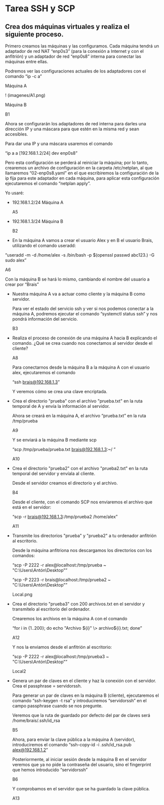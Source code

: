 # Tarea SSH y SCP

## Crea dos máquinas virtuales y realiza el siguiente proceso.

Primero creamos las máquinas y las configuramos. Cada máquina tendrá un adaptador de red NAT “enp0s3” (para la conexión a Internet y con el anfitrión) y un adaptador de red “enp0s8” interna para conectar las máquinas entre ellas.

Podremos ver las configuraciones actuales de los adaptadores con el comando “ip \-c a”

Máquina A

! (imagenes/A1.png)

Máquina B

B1

Ahora se configurarán los adaptadores de red interna para darles una dirección IP y una máscara para que estén en la misma red y sean accesibles.

Para dar una IP y una máscara usaremos el comando 

“ip a a \[192.168.1.2/24\] dev enp0s8”

Pero esta configuración se perderá al reiniciar la máquina; por lo tanto, crearemos un archivo de configuración en la carpeta /etc/netplan, al que llamaremos “02-enp0s8.yaml” en el que escribiremos la configuración de la ip fija para este adaptador en cada máquina, para aplicar esta configuración ejecutaremos el comando “netplan apply”.

Yo usaré: 

- 192.168.1.2/24 Máquina A

  A5

- 192.168.1.3/24 Máquina B

  B2

* En la máquina A vamos a crear el usuario Alex y en B el usuario Brais, utilizando el comando useradd:

“useradd \-m \-d /home/alex \-s /bin/bash \-p $(openssl passwd abc123.) \-G sudo alex”

A6

Con la máquina B se hará lo mismo, cambiando el nombre del usuario a crear por “Brais”

* Nuestra máquina A va a actuar como cliente y la máquina B como servidor.

  Para ver el estado del servicio ssh y ver si nos podemos conectar a la máquina A, podremos ejecutar el comando “systemctl status ssh” y nos pondrá información del servicio.

  B3

* Realiza el proceso de conexión de una máquina A hacia B explicando el comando. ¿Qué se crea cuando nos conectamos al servidor desde el cliente?

  A8

  Para conectarnos desde la máquina B a la máquina A con el usuario alex, ejecutaremos el comando

  “ssh brais@192.168.1.3”

  Y veremos cómo se crea una clave encriptada.

* Crea el directorio "prueba" con el archivo "prueba.txt" en la ruta temporal de A y envía la información al servidor.

  Ahora se creará en la máquina A, el archivo “prueba.txt” en la ruta /tmp/prueba

  A9

  Y se enviará a la máquina B mediante scp

  “scp /tmp/prueba/prueba.txt brais@192.168.1.3:\~/ ” 

  A10

* Crea el directorio "prueba2" con el archivo "prueba2.txt" en la ruta temporal del servidor y envíala al cliente.

  Desde el servidor creamos el directorio y el archivo. 

  B4

  Desde el cliente, con el comando SCP nos enviaremos el archivo que está en el servidor:

  “scp \-r brais@192.168.1.3:/tmp/prueba2 /home/alex”

  A11

* Transmite los directorios "prueba" y "prueba2" a tu ordenador anfitrión al escritorio.

  Desde la máquina anfitriona nos descargamos los directorios con los comandos:

  “scp \-P 2222 \-r alex@localhost:/tmp/prueba \~ "C:\\Users\\Antón\\Desktop"”

  “scp \-P 2223 \-r brais@localhost:/tmp/prueba2 \~ "C:\\Users\\Antón\\Desktop"”

  Local.png

* Crea el directorio "prueba3" con 200 archivos.txt en el servidor y transmítelo al escritorio del ordenador.

  Crearemos los archivos en la máquina A con el comando

  “for i in {1..200}; do echo "Archivo ${i}" \> archivo${i}.txt; done”

  A12

  Y nos la enviamos desde el anfitrión al escritorio:

  “scp \-P 2222 \-r alex@localhost:/tmp/prueba3 \~ "C:\\Users\\Antón\\Desktop"”

  Local2

* Genera un par de claves en el cliente y haz la conexión con el servidor. Crea el passphrase \= servidorssh.

  Para generar un par de claves en la máquina B (cliente), ejecutaremos el comando  “ssh-keygen \-t rsa” y introduciremos “servidorssh” en el campo passphrase cuando se nos pregunte.

  Veremos que la ruta de guardado por defecto del par de claves será /home/brais/.ssh/id\_rsa

  B5

  Ahora, para enviar la clave pública a la máquina A (servidor), introduciremos el comando “ssh-copy-id \-i .ssh/id\_rsa.pub alex@192.168.1.2”

  Posteriormente, al iniciar sesión desde la máquina B en el servidor veremos que ya no pide la contraseña del usuario, sino el fingerprint que hemos introducido “servidorssh”

  B6

  Y comprobamos en el servidor que se ha guardado la clave pública.

  A13
